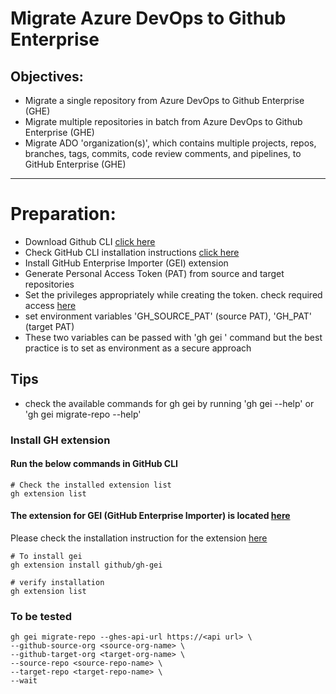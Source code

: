 # Migrate Azure DevOps to Github Enterprise
## Objectives:
- Migrate a single repository from Azure DevOps to Github Enterprise (GHE)
- Migrate multiple repositories in batch from Azure DevOps to Github Enterprise (GHE)
- Migrate ADO 'organization(s)', which contains multiple projects, repos, branches, tags, commits, code review comments,  and pipelines, to GitHub Enterprise (GHE)
-----------------

# Preparation:
- Download Github CLI [click here](https://cli.github.com/)
- Check GitHub CLI installation instructions [click here](https://github.com/cli/cli#readme)
- Install GitHub Enterprise Importer (GEI) extension
- Generate Personal Access Token (PAT) from source and target repositories
- Set the privileges appropriately while creating the token. check required access [here]()
- set environment variables 'GH_SOURCE_PAT' (source PAT), 'GH_PAT' (target PAT)
- These two variables can be passed with 'gh gei ' command but the best practice is to set as environment as a secure approach

## Tips
- check the available commands for gh gei by running 'gh gei --help' or 'gh gei migrate-repo --help'

### Install GH extension
#### Run the below commands in GitHub CLI
```
# Check the installed extension list
gh extension list
```
#### The extension for GEI (GitHub Enterprise Importer) is located [here](https://github.com/github/gh-gei)
Please check the installation instruction for the extension [here](https://github.com/github/gh-gei#readme)

```
# To install gei
gh extension install github/gh-gei

# verify installation
gh extension list
```



### To be tested
```
gh gei migrate-repo --ghes-api-url https://<api url> \
--github-source-org <source-org-name> \
--github-target-org <target-org-name> \
--source-repo <source-repo-name> \
--target-repo <target-repo-name> \
--wait
```
